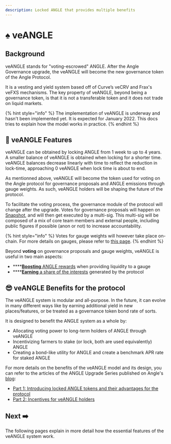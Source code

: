 ```yaml
---
description: Locked ANGLE that provides multiple benefits
---
```


# ♠️ veANGLE

## Background

veANGLE stands for "voting-escrowed" ANGLE. After the Angle Governance upgrade, the veANGLE will become the new governance token of the Angle Protocol.&#x20;

It is a vesting and yield system based off of Curve’s veCRV and Frax's veFXS mechanisms. The key property of veANGLE, beyond being a governance token, is that it is not a transferable token and it does not trade on liquid markets.

{% hint style="info" %}
The implementation of veANGLE is underway and hasn't been implemented yet. It is expected for January 2022. This docs tries to explain how the model works in practice.
{% endhint %}

## 🧾 veANGLE Features

veANGLE can be obtained by locking ANGLE from 1 week to up to 4 years. A smaller balance of veANGLE is obtained when locking for a shorter time. veANGLE balances decrease linearly with time to reflect the reduction in lock-time, approaching 0 veANGLE when lock time is about to end.

As mentionned above, veANGLE will become the token used for voting on the Angle protocol for governance proposals and ANGLE emissions through gauge weights. As such, veANGLE holders will be shaping the future of the protocol.

To facilitate the voting process, the governance module of the protocol will change after the upgrade. Votes for governance proposals will happen on [Snapshot](https://snapshot.org/#/anglegovernance.eth), and will then get executed by a multi-sig. This multi-sig will be composed of a mix of core team members and external people, including public figures if possible (anon or not) to increase accountability.

{% hint style="info" %}
Votes for gauge weights will however take place on-chain. For more details on gauges, please refer to [this page](gauges.md).
{% endhint %}

Beyond **voting** on governance proposals and gauge weights, veANGLE is useful in two main aspects:

* ****[**Boosting** ANGLE rewards](boost.md) when providing liquidity to a gauge
* ****[**Earning** a share of the interests](interests.md) generated by the protocol

## 😎 veANGLE Benefits for the protocol

The veANGLE system is modular and all-purpose. In the future, it can evolve in many different ways like by earning additional yield in new places/features, or be treated as a governance token bond rate of sorts.

It is designed to benefit the ANGLE system as a whole by:

* Allocating voting power to long-term holders of ANGLE through veANGLE
* Incentivizing farmers to stake (or lock, both are used equivalently) ANGLE
* Creating a bond-like utility for ANGLE and create a benchmark APR rate for staked ANGLE

For more details on the benefits of the veANGLE model and its design, you can refer to the articles of the ANGLE Upgrade Series published on Angle's [blog](https://blog.angle.money):

* [Part 1: Introducing locked ANGLE tokens and their advantages for the protocol](https://blog.angle.money/angle-upgrade-series-part-1-introducing-locked-angle-tokens-and-their-advantages-for-the-protocol-cd4340f7654a)
* [Part 2: Incentives for veANGLE holders](https://blog.angle.money/angle-upgrade-series-part-2-incentives-for-veangle-holders-9c43051b9a0)

## Next ➡️

The following pages explain in more detail how the essential features of the veANGLE system work.
